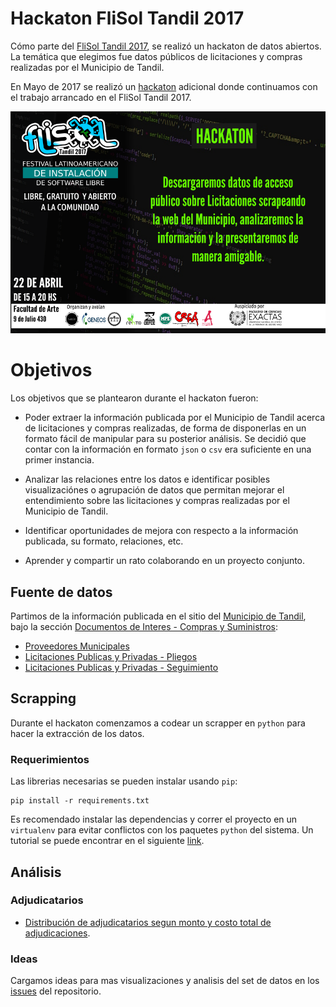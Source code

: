 # Hackaton FliSol Tandil 2017

Cómo parte del [FliSol Tandil 2017](http://flisol.info/FLISOL2017/Argentina/Tandil),
se realizó un hackaton de datos abiertos. La temática que elegimos fue datos públicos
de licitaciones y compras realizadas por el Municipio de Tandil.

En Mayo de 2017 se realizó un [hackaton](https://www.meetup.com/TandilSec/events/240195307/) adicional donde continuamos con el trabajo arrancado
en el FliSol Tandil 2017.

![Flyer](hackathon-flisoltandil2017-flyer.png)

# Objetivos

Los objetivos que se plantearon durante el hackaton fueron:

* Poder extraer la información publicada por el Municipio de Tandil acerca de licitaciones
  y compras realizadas, de forma de disponerlas en un formato fácil de manipular para su 
  posterior análisis. Se decidió que contar con la información en formato `json` o
  `csv` era suficiente en una primer instancia.
  
* Analizar las relaciones entre los datos e identificar posibles visualizaciónes o agrupación
  de datos que permitan mejorar el entendimiento sobre las licitaciones y compras realizadas
  por el Municipio de Tandil.
  
* Identificar oportunidades de mejora con respecto a la información publicada, su formato,
  relaciones, etc.

* Aprender y compartir un rato colaborando en un proyecto conjunto. 


## Fuente de datos

Partimos de la información publicada en el sitio del [Municipio de Tandil](http://www.tandil.gov.ar/), bajo la sección 
[Documentos de Interes - Compras y Suministros](http://www.autogestion.tandil.gov.ar/apex/f?p=102:13:::::CAT_DOC:41):

* [Proveedores Municipales](http://www.autogestion.tandil.gov.ar/apex/f?p=102:36::::::)
* [Licitaciones Publicas y Privadas - Pliegos](http://www.autogestion.tandil.gov.ar/apex/f?p=102:24::::::)
* [Licitaciones Publicas y Privadas - Seguimiento](http://www.autogestion.tandil.gov.ar/apex/f?p=102:27::::::)

## Scrapping

Durante el hackaton comenzamos a codear un scrapper en `python` para hacer la extracción de los
datos.

### Requerimientos

Las librerias necesarias se pueden instalar usando `pip`:

    pip install -r requirements.txt


Es recomendado instalar las dependencias y correr el proyecto en un `virtualenv` para evitar conflictos con
los paquetes `python` del sistema. Un tutorial se puede encontrar en el siguiente [link](http://www.pythondiario.com/2016/04/instalar-y-utilizar-virtualenv-virtual.html).

## Análisis

### Adjudicatarios

* [Distribución de adjudicatarios segun monto y costo total de adjudicaciones](https://rawgit.com/TandilSec/hackathon-flisol2017/master/adjudicatarios.html).

### Ideas

Cargamos ideas para mas visualizaciones y analisis del set de datos en los [issues](https://github.com/TandilSec/hackathon-flisol2017/issues) del repositorio.
